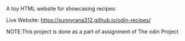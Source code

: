 A toy HTML website for showcasing recipes:



Live Website: https://sunnyrana312.github.io/odin-recipes/

NOTE:This project is done as a part of assignment of The odin Project
